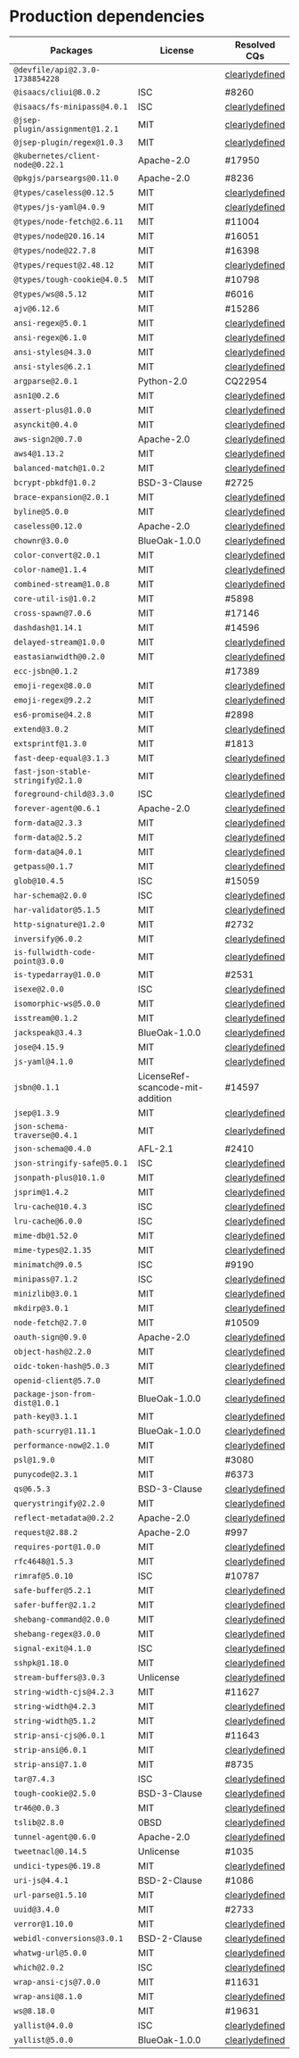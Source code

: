 # Production dependencies

| Packages | License | Resolved CQs |
| --- | --- | --- |
| `@devfile/api@2.3.0-1738854228` |  | [clearlydefined](https://clearlydefined.io/definitions/npm/npmjs/@devfile/api/2.3.0-1738854228) |
| `@isaacs/cliui@8.0.2` | ISC | #8260 |
| `@isaacs/fs-minipass@4.0.1` | ISC | [clearlydefined](https://clearlydefined.io/definitions/npm/npmjs/@isaacs/fs-minipass/4.0.1) |
| `@jsep-plugin/assignment@1.2.1` | MIT | [clearlydefined](https://clearlydefined.io/definitions/npm/npmjs/@jsep-plugin/assignment/1.2.1) |
| `@jsep-plugin/regex@1.0.3` | MIT | [clearlydefined](https://clearlydefined.io/definitions/npm/npmjs/@jsep-plugin/regex/1.0.3) |
| `@kubernetes/client-node@0.22.1` | Apache-2.0 | #17950 |
| `@pkgjs/parseargs@0.11.0` | Apache-2.0 | #8236 |
| `@types/caseless@0.12.5` | MIT | [clearlydefined](https://clearlydefined.io/definitions/npm/npmjs/@types/caseless/0.12.5) |
| `@types/js-yaml@4.0.9` | MIT | [clearlydefined](https://clearlydefined.io/definitions/npm/npmjs/@types/js-yaml/4.0.9) |
| `@types/node-fetch@2.6.11` | MIT | #11004 |
| `@types/node@20.16.14` | MIT | #16051 |
| `@types/node@22.7.8` | MIT | #16398 |
| `@types/request@2.48.12` | MIT | [clearlydefined](https://clearlydefined.io/definitions/npm/npmjs/@types/request/2.48.12) |
| `@types/tough-cookie@4.0.5` | MIT | #10798 |
| `@types/ws@8.5.12` | MIT | #6016 |
| `ajv@6.12.6` | MIT | #15286 |
| `ansi-regex@5.0.1` | MIT | [clearlydefined](https://clearlydefined.io/definitions/npm/npmjs/-/ansi-regex/5.0.1) |
| `ansi-regex@6.1.0` | MIT | [clearlydefined](https://clearlydefined.io/definitions/npm/npmjs/-/ansi-regex/6.1.0) |
| `ansi-styles@4.3.0` | MIT | [clearlydefined](https://clearlydefined.io/definitions/npm/npmjs/-/ansi-styles/4.3.0) |
| `ansi-styles@6.2.1` | MIT | [clearlydefined](https://clearlydefined.io/definitions/npm/npmjs/-/ansi-styles/6.2.1) |
| `argparse@2.0.1` | Python-2.0 | CQ22954 |
| `asn1@0.2.6` | MIT | [clearlydefined](https://clearlydefined.io/definitions/npm/npmjs/-/asn1/0.2.6) |
| `assert-plus@1.0.0` | MIT | [clearlydefined](https://clearlydefined.io/definitions/npm/npmjs/-/assert-plus/1.0.0) |
| `asynckit@0.4.0` | MIT | [clearlydefined](https://clearlydefined.io/definitions/npm/npmjs/-/asynckit/0.4.0) |
| `aws-sign2@0.7.0` | Apache-2.0 | [clearlydefined](https://clearlydefined.io/definitions/npm/npmjs/-/aws-sign2/0.7.0) |
| `aws4@1.13.2` | MIT | [clearlydefined](https://clearlydefined.io/definitions/npm/npmjs/-/aws4/1.13.2) |
| `balanced-match@1.0.2` | MIT | [clearlydefined](https://clearlydefined.io/definitions/npm/npmjs/-/balanced-match/1.0.2) |
| `bcrypt-pbkdf@1.0.2` | BSD-3-Clause | #2725 |
| `brace-expansion@2.0.1` | MIT | [clearlydefined](https://clearlydefined.io/definitions/npm/npmjs/-/brace-expansion/2.0.1) |
| `byline@5.0.0` | MIT | [clearlydefined](https://clearlydefined.io/definitions/npm/npmjs/-/byline/5.0.0) |
| `caseless@0.12.0` | Apache-2.0 | [clearlydefined](https://clearlydefined.io/definitions/npm/npmjs/-/caseless/0.12.0) |
| `chownr@3.0.0` | BlueOak-1.0.0 | [clearlydefined](https://clearlydefined.io/definitions/npm/npmjs/-/chownr/3.0.0) |
| `color-convert@2.0.1` | MIT | [clearlydefined](https://clearlydefined.io/definitions/npm/npmjs/-/color-convert/2.0.1) |
| `color-name@1.1.4` | MIT | [clearlydefined](https://clearlydefined.io/definitions/npm/npmjs/-/color-name/1.1.4) |
| `combined-stream@1.0.8` | MIT | [clearlydefined](https://clearlydefined.io/definitions/npm/npmjs/-/combined-stream/1.0.8) |
| `core-util-is@1.0.2` | MIT | #5898 |
| `cross-spawn@7.0.6` | MIT | #17146 |
| `dashdash@1.14.1` | MIT | #14596 |
| `delayed-stream@1.0.0` | MIT | [clearlydefined](https://clearlydefined.io/definitions/npm/npmjs/-/delayed-stream/1.0.0) |
| `eastasianwidth@0.2.0` | MIT | [clearlydefined](https://clearlydefined.io/definitions/npm/npmjs/-/eastasianwidth/0.2.0) |
| `ecc-jsbn@0.1.2` |  | #17389 |
| `emoji-regex@8.0.0` | MIT | [clearlydefined](https://clearlydefined.io/definitions/npm/npmjs/-/emoji-regex/8.0.0) |
| `emoji-regex@9.2.2` | MIT | [clearlydefined](https://clearlydefined.io/definitions/npm/npmjs/-/emoji-regex/9.2.2) |
| `es6-promise@4.2.8` | MIT | #2898 |
| `extend@3.0.2` | MIT | [clearlydefined](https://clearlydefined.io/definitions/npm/npmjs/-/extend/3.0.2) |
| `extsprintf@1.3.0` | MIT | #1813 |
| `fast-deep-equal@3.1.3` | MIT | [clearlydefined](https://clearlydefined.io/definitions/npm/npmjs/-/fast-deep-equal/3.1.3) |
| `fast-json-stable-stringify@2.1.0` | MIT | [clearlydefined](https://clearlydefined.io/definitions/npm/npmjs/-/fast-json-stable-stringify/2.1.0) |
| `foreground-child@3.3.0` | ISC | [clearlydefined](https://clearlydefined.io/definitions/npm/npmjs/-/foreground-child/3.3.0) |
| `forever-agent@0.6.1` | Apache-2.0 | [clearlydefined](https://clearlydefined.io/definitions/npm/npmjs/-/forever-agent/0.6.1) |
| `form-data@2.3.3` | MIT | [clearlydefined](https://clearlydefined.io/definitions/npm/npmjs/-/form-data/2.3.3) |
| `form-data@2.5.2` | MIT | [clearlydefined](https://clearlydefined.io/definitions/npm/npmjs/-/form-data/2.5.2) |
| `form-data@4.0.1` | MIT | [clearlydefined](https://clearlydefined.io/definitions/npm/npmjs/-/form-data/4.0.1) |
| `getpass@0.1.7` | MIT | [clearlydefined](https://clearlydefined.io/definitions/npm/npmjs/-/getpass/0.1.7) |
| `glob@10.4.5` | ISC | #15059 |
| `har-schema@2.0.0` | ISC | [clearlydefined](https://clearlydefined.io/definitions/npm/npmjs/-/har-schema/2.0.0) |
| `har-validator@5.1.5` | MIT | [clearlydefined](https://clearlydefined.io/definitions/npm/npmjs/-/har-validator/5.1.5) |
| `http-signature@1.2.0` | MIT | #2732 |
| `inversify@6.0.2` | MIT | [clearlydefined](https://clearlydefined.io/definitions/npm/npmjs/-/inversify/6.0.2) |
| `is-fullwidth-code-point@3.0.0` | MIT | [clearlydefined](https://clearlydefined.io/definitions/npm/npmjs/-/is-fullwidth-code-point/3.0.0) |
| `is-typedarray@1.0.0` | MIT | #2531 |
| `isexe@2.0.0` | ISC | [clearlydefined](https://clearlydefined.io/definitions/npm/npmjs/-/isexe/2.0.0) |
| `isomorphic-ws@5.0.0` | MIT | [clearlydefined](https://clearlydefined.io/definitions/npm/npmjs/-/isomorphic-ws/5.0.0) |
| `isstream@0.1.2` | MIT | [clearlydefined](https://clearlydefined.io/definitions/npm/npmjs/-/isstream/0.1.2) |
| `jackspeak@3.4.3` | BlueOak-1.0.0 | [clearlydefined](https://clearlydefined.io/definitions/npm/npmjs/-/jackspeak/3.4.3) |
| `jose@4.15.9` | MIT | [clearlydefined](https://clearlydefined.io/definitions/npm/npmjs/-/jose/4.15.9) |
| `js-yaml@4.1.0` | MIT | [clearlydefined](https://clearlydefined.io/definitions/npm/npmjs/-/js-yaml/4.1.0) |
| `jsbn@0.1.1` | LicenseRef-scancode-mit-addition | #14597 |
| `jsep@1.3.9` | MIT | [clearlydefined](https://clearlydefined.io/definitions/npm/npmjs/-/jsep/1.3.9) |
| `json-schema-traverse@0.4.1` | MIT | [clearlydefined](https://clearlydefined.io/definitions/npm/npmjs/-/json-schema-traverse/0.4.1) |
| `json-schema@0.4.0` | AFL-2.1 | #2410 |
| `json-stringify-safe@5.0.1` | ISC | [clearlydefined](https://clearlydefined.io/definitions/npm/npmjs/-/json-stringify-safe/5.0.1) |
| `jsonpath-plus@10.1.0` | MIT | [clearlydefined](https://clearlydefined.io/definitions/npm/npmjs/-/jsonpath-plus/10.1.0) |
| `jsprim@1.4.2` | MIT | [clearlydefined](https://clearlydefined.io/definitions/npm/npmjs/-/jsprim/1.4.2) |
| `lru-cache@10.4.3` | ISC | [clearlydefined](https://clearlydefined.io/definitions/npm/npmjs/-/lru-cache/10.4.3) |
| `lru-cache@6.0.0` | ISC | [clearlydefined](https://clearlydefined.io/definitions/npm/npmjs/-/lru-cache/6.0.0) |
| `mime-db@1.52.0` | MIT | [clearlydefined](https://clearlydefined.io/definitions/npm/npmjs/-/mime-db/1.52.0) |
| `mime-types@2.1.35` | MIT | [clearlydefined](https://clearlydefined.io/definitions/npm/npmjs/-/mime-types/2.1.35) |
| `minimatch@9.0.5` | ISC | #9190 |
| `minipass@7.1.2` | ISC | [clearlydefined](https://clearlydefined.io/definitions/npm/npmjs/-/minipass/7.1.2) |
| `minizlib@3.0.1` | MIT | [clearlydefined](https://clearlydefined.io/definitions/npm/npmjs/-/minizlib/3.0.1) |
| `mkdirp@3.0.1` | MIT | [clearlydefined](https://clearlydefined.io/definitions/npm/npmjs/-/mkdirp/3.0.1) |
| `node-fetch@2.7.0` | MIT | #10509 |
| `oauth-sign@0.9.0` | Apache-2.0 | [clearlydefined](https://clearlydefined.io/definitions/npm/npmjs/-/oauth-sign/0.9.0) |
| `object-hash@2.2.0` | MIT | [clearlydefined](https://clearlydefined.io/definitions/npm/npmjs/-/object-hash/2.2.0) |
| `oidc-token-hash@5.0.3` | MIT | [clearlydefined](https://clearlydefined.io/definitions/npm/npmjs/-/oidc-token-hash/5.0.3) |
| `openid-client@5.7.0` | MIT | [clearlydefined](https://clearlydefined.io/definitions/npm/npmjs/-/openid-client/5.7.0) |
| `package-json-from-dist@1.0.1` | BlueOak-1.0.0 | [clearlydefined](https://clearlydefined.io/definitions/npm/npmjs/-/package-json-from-dist/1.0.1) |
| `path-key@3.1.1` | MIT | [clearlydefined](https://clearlydefined.io/definitions/npm/npmjs/-/path-key/3.1.1) |
| `path-scurry@1.11.1` | BlueOak-1.0.0 | [clearlydefined](https://clearlydefined.io/definitions/npm/npmjs/-/path-scurry/1.11.1) |
| `performance-now@2.1.0` | MIT | [clearlydefined](https://clearlydefined.io/definitions/npm/npmjs/-/performance-now/2.1.0) |
| `psl@1.9.0` | MIT | #3080 |
| `punycode@2.3.1` | MIT | #6373 |
| `qs@6.5.3` | BSD-3-Clause | [clearlydefined](https://clearlydefined.io/definitions/npm/npmjs/-/qs/6.5.3) |
| `querystringify@2.2.0` | MIT | [clearlydefined](https://clearlydefined.io/definitions/npm/npmjs/-/querystringify/2.2.0) |
| `reflect-metadata@0.2.2` | Apache-2.0 | [clearlydefined](https://clearlydefined.io/definitions/npm/npmjs/-/reflect-metadata/0.2.2) |
| `request@2.88.2` | Apache-2.0 | #997 |
| `requires-port@1.0.0` | MIT | [clearlydefined](https://clearlydefined.io/definitions/npm/npmjs/-/requires-port/1.0.0) |
| `rfc4648@1.5.3` | MIT | [clearlydefined](https://clearlydefined.io/definitions/npm/npmjs/-/rfc4648/1.5.3) |
| `rimraf@5.0.10` | ISC | #10787 |
| `safe-buffer@5.2.1` | MIT | [clearlydefined](https://clearlydefined.io/definitions/npm/npmjs/-/safe-buffer/5.2.1) |
| `safer-buffer@2.1.2` | MIT | [clearlydefined](https://clearlydefined.io/definitions/npm/npmjs/-/safer-buffer/2.1.2) |
| `shebang-command@2.0.0` | MIT | [clearlydefined](https://clearlydefined.io/definitions/npm/npmjs/-/shebang-command/2.0.0) |
| `shebang-regex@3.0.0` | MIT | [clearlydefined](https://clearlydefined.io/definitions/npm/npmjs/-/shebang-regex/3.0.0) |
| `signal-exit@4.1.0` | ISC | [clearlydefined](https://clearlydefined.io/definitions/npm/npmjs/-/signal-exit/4.1.0) |
| `sshpk@1.18.0` | MIT | [clearlydefined](https://clearlydefined.io/definitions/npm/npmjs/-/sshpk/1.18.0) |
| `stream-buffers@3.0.3` | Unlicense | [clearlydefined](https://clearlydefined.io/definitions/npm/npmjs/-/stream-buffers/3.0.3) |
| `string-width-cjs@4.2.3` | MIT | #11627 |
| `string-width@4.2.3` | MIT | [clearlydefined](https://clearlydefined.io/definitions/npm/npmjs/-/string-width/4.2.3) |
| `string-width@5.1.2` | MIT | [clearlydefined](https://clearlydefined.io/definitions/npm/npmjs/-/string-width/5.1.2) |
| `strip-ansi-cjs@6.0.1` | MIT | #11643 |
| `strip-ansi@6.0.1` | MIT | [clearlydefined](https://clearlydefined.io/definitions/npm/npmjs/-/strip-ansi/6.0.1) |
| `strip-ansi@7.1.0` | MIT | #8735 |
| `tar@7.4.3` | ISC | [clearlydefined](https://clearlydefined.io/definitions/npm/npmjs/-/tar/7.4.3) |
| `tough-cookie@2.5.0` | BSD-3-Clause | [clearlydefined](https://clearlydefined.io/definitions/npm/npmjs/-/tough-cookie/2.5.0) |
| `tr46@0.0.3` | MIT | [clearlydefined](https://clearlydefined.io/definitions/npm/npmjs/-/tr46/0.0.3) |
| `tslib@2.8.0` | 0BSD | [clearlydefined](https://clearlydefined.io/definitions/npm/npmjs/-/tslib/2.8.0) |
| `tunnel-agent@0.6.0` | Apache-2.0 | [clearlydefined](https://clearlydefined.io/definitions/npm/npmjs/-/tunnel-agent/0.6.0) |
| `tweetnacl@0.14.5` | Unlicense | #1035 |
| `undici-types@6.19.8` | MIT | [clearlydefined](https://clearlydefined.io/definitions/npm/npmjs/-/undici-types/6.19.8) |
| `uri-js@4.4.1` | BSD-2-Clause | #1086 |
| `url-parse@1.5.10` | MIT | [clearlydefined](https://clearlydefined.io/definitions/npm/npmjs/-/url-parse/1.5.10) |
| `uuid@3.4.0` | MIT | #2733 |
| `verror@1.10.0` | MIT | [clearlydefined](https://clearlydefined.io/definitions/npm/npmjs/-/verror/1.10.0) |
| `webidl-conversions@3.0.1` | BSD-2-Clause | [clearlydefined](https://clearlydefined.io/definitions/npm/npmjs/-/webidl-conversions/3.0.1) |
| `whatwg-url@5.0.0` | MIT | [clearlydefined](https://clearlydefined.io/definitions/npm/npmjs/-/whatwg-url/5.0.0) |
| `which@2.0.2` | ISC | [clearlydefined](https://clearlydefined.io/definitions/npm/npmjs/-/which/2.0.2) |
| `wrap-ansi-cjs@7.0.0` | MIT | #11631 |
| `wrap-ansi@8.1.0` | MIT | [clearlydefined](https://clearlydefined.io/definitions/npm/npmjs/-/wrap-ansi/8.1.0) |
| `ws@8.18.0` | MIT | #19631 |
| `yallist@4.0.0` | ISC | [clearlydefined](https://clearlydefined.io/definitions/npm/npmjs/-/yallist/4.0.0) |
| `yallist@5.0.0` | BlueOak-1.0.0 | [clearlydefined](https://clearlydefined.io/definitions/npm/npmjs/-/yallist/5.0.0) |
